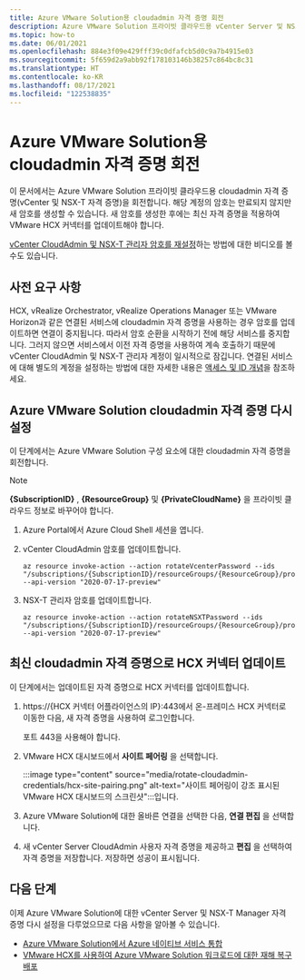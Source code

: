 ```yaml
---
title: Azure VMware Solution용 cloudadmin 자격 증명 회전
description: Azure VMware Solution 프라이빗 클라우드용 vCenter Server 및 NSX-T Manager 자격 증명을 회전하는 방법을 알아봅니다.
ms.topic: how-to
ms.date: 06/01/2021
ms.openlocfilehash: 884e3f09e429fff39c0dfafcb5d0c9a7b4915e03
ms.sourcegitcommit: 5f659d2a9abb92f178103146b38257c864bc8c31
ms.translationtype: HT
ms.contentlocale: ko-KR
ms.lasthandoff: 08/17/2021
ms.locfileid: "122538835"
---
```

# <a name="rotate-the-cloudadmin-credentials-for-azure-vmware-solution"></a>Azure VMware Solution용 cloudadmin 자격 증명 회전

이 문서에서는 Azure VMware Solution 프라이빗 클라우드용 cloudadmin 자격 증명(vCenter 및 NSX-T 자격 증명)을 회전합니다.  해당 계정의 암호는 만료되지 않지만 새 암호를 생성할 수 있습니다. 새 암호를 생성한 후에는 최신 자격 증명을 적용하여 VMware HCX 커넥터를 업데이트해야 합니다.

[vCenter CloudAdmin 및 NSX-T 관리자 암호를 재설정](https://youtu.be/cK1qY3knj88)하는 방법에 대한 비디오를 볼 수도 있습니다. 

## <a name="prerequisites"></a>사전 요구 사항

HCX, vRealize Orchestrator, vRealize Operations Manager 또는 VMware Horizon과 같은 연결된 서비스에 cloudadmin 자격 증명을 사용하는 경우 암호를 업데이트하면 연결이 중지됩니다.  따라서 암호 순환을 시작하기 전에 해당 서비스를 중지합니다. 그러지 않으면 서비스에서 이전 자격 증명을 사용하여 계속 호출하기 때문에 vCenter CloudAdmin 및 NSX-T 관리자 계정이 일시적으로 잠깁니다.  연결된 서비스에 대해 별도의 계정을 설정하는 방법에 대한 자세한 내용은 [액세스 및 ID 개념](./concepts-identity.md)을 참조하세요.

## <a name="reset-your-azure-vmware-solution-cloudadmin-credentials"></a>Azure VMware Solution cloudadmin 자격 증명 다시 설정

이 단계에서는 Azure VMware Solution 구성 요소에 대한 cloudadmin 자격 증명을 회전합니다. 

>[!NOTE]
>**{SubscriptionID}** , **{ResourceGroup}** 및 **{PrivateCloudName}** 을 프라이빗 클라우드 정보로 바꾸어야 합니다.

1. Azure Portal에서 Azure Cloud Shell 세션을 엽니다.

2. vCenter CloudAdmin 암호를 업데이트합니다.  

   ```azurecli-interactive
   az resource invoke-action --action rotateVcenterPassword --ids "/subscriptions/{SubscriptionID}/resourceGroups/{ResourceGroup}/providers/Microsoft.AVS/privateClouds/{PrivateCloudName}" --api-version "2020-07-17-preview"
   ```
          
3. NSX-T 관리자 암호를 업데이트합니다. 

   ```azurecli-interactive
   az resource invoke-action --action rotateNSXTPassword --ids "/subscriptions/{SubscriptionID}/resourceGroups/{ResourceGroup}/providers/Microsoft.AVS/privateClouds/{PrivateCloudName}" --api-version "2020-07-17-preview"
   ```

## <a name="update-hcx-connector-with-the-latest-cloudadmin-credentials"></a>최신 cloudadmin 자격 증명으로 HCX 커넥터 업데이트

이 단계에서는 업데이트된 자격 증명으로 HCX 커넥터를 업데이트합니다.

1. https://{HCX 커넥터 어플라이언스의 IP}:443에서 온-프레미스 HCX 커넥터로 이동한 다음, 새 자격 증명을 사용하여 로그인합니다.

   포트 443을 사용해야 합니다. 

2. VMware HCX 대시보드에서 **사이트 페어링** 을 선택합니다.
    
   :::image type="content" source="media/rotate-cloudadmin-credentials/hcx-site-pairing.png" alt-text="사이트 페어링이 강조 표시된 VMware HCX 대시보드의 스크린샷":::입니다.
 
3. Azure VMware Solution에 대한 올바른 연결을 선택한 다음, **연결 편집** 을 선택합니다.
 
4. 새 vCenter Server CloudAdmin 사용자 자격 증명을 제공하고 **편집** 을 선택하여 자격 증명을 저장합니다. 저장하면 성공이 표시됩니다.

## <a name="next-steps"></a>다음 단계

이제 Azure VMware Solution에 대한 vCenter Server 및 NSX-T Manager 자격 증명 다시 설정을 다루었으므로 다음 사항을 알아볼 수 있습니다.

- [Azure VMware Solution에서 Azure 네이티브 서비스 통합](integrate-azure-native-services.md)
- [VMware HCX를 사용하여 Azure VMware Solution 워크로드에 대한 재해 복구 배포](deploy-disaster-recovery-using-vmware-hcx.md)
